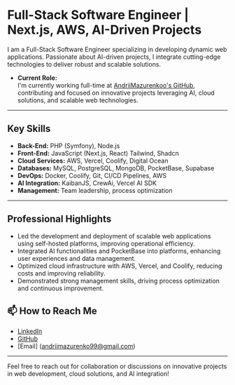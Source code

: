 # Full-Stack Software Engineer | Next.js, AWS, AI-Driven Projects 

I am a Full-Stack Software Engineer specializing in developing dynamic web applications. Passionate about AI-driven projects, I integrate cutting-edge technologies to deliver robust and scalable solutions.

- **Current Role:**  
  I'm currently working full-time at [AndriiMazurenkoo's GitHub](https://github.com/AndriiMazurenkoo?tab=overview&from=2024-09-01&to=2024-09-30), contributing and focused on innovative projects leveraging AI, cloud solutions, and scalable web technologies.

---

## Key Skills
- **Back-End:** PHP (Symfony), Node.js  
- **Front-End:** JavaScript (Next.js, React) Tailwind, Shadcn
- **Cloud Services:** AWS, Vercel, Coolify, Digital Ocean
- **Databases:** MySQL, PostgreSQL, MongoDB, PocketBase, Supabase
- **DevOps:** Docker, Coolify, Git, CI/CD Pipelines, AWS
- **AI Integration:** KaibanJS, CrewAi, Vercel AI SDK 
- **Management:** Team leadership, process optimization

---

## Professional Highlights
- Led the development and deployment of scalable web applications using self-hosted platforms, improving operational efficiency.  
- Integrated AI functionalities and PocketBase into platforms, enhancing user experiences and data management.  
- Optimized cloud infrastructure with AWS, Vercel, and Coolify, reducing costs and improving reliability.  
- Demonstrated strong management skills, driving process optimization and continuous improvement.  


## 📫 How to Reach Me
- [LinkedIn](https://www.linkedin.com/in/andrii-mazurenko-8868181b2/)
- [GitHub](https://github.com/Ma3uR)
- [Email] (andriimazurenko99@gmail.com)

---

Feel free to reach out for collaboration or discussions on innovative projects in web development, cloud solutions, and AI integration!
